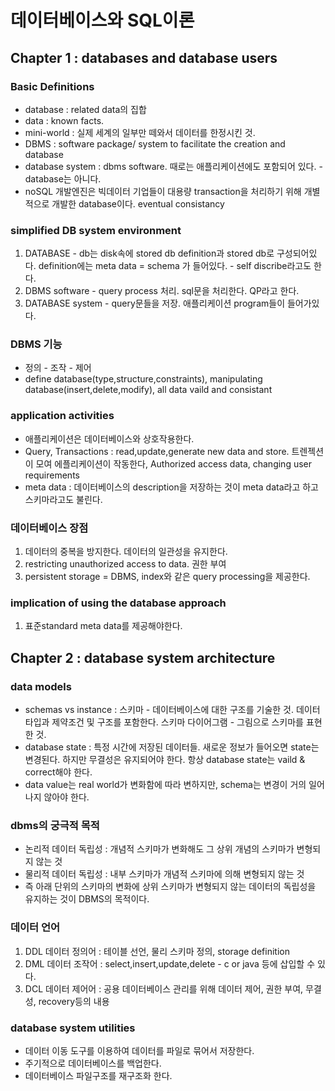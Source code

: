 # 데이터베이스와 SQL이론
## Chapter 1 : databases and database users
### Basic Definitions
- database : related data의 집합
- data : known facts.
- mini-world : 실제 세계의 일부만 떼와서 데이터를 한정시킨 것.
- DBMS : software package/ system to facilitate the creation and database
- database system : dbms software. 때로는 애플리케이션에도 포함되어 있다. - database는 아니다.
- noSQL 개발엔진은 빅데이터 기업들이 대용량 transaction을 처리하기 위해 개별적으로 개발한 database이다. eventual consistancy

### simplified DB system environment
1. DATABASE - db는 disk속에 stored db definition과 stored db로 구성되어있다. definition에는 meta data = schema 가 들어있다. - self discribe라고도 한다.
2. DBMS software - query process 처리. sql문을 처리한다. QP라고 한다.
3. DATABASE system - query문들을 저장. 애플리케이션 program들이 들어가있다.

### DBMS 기능
- 정의 - 조작 - 제어
- define database(type,structure,constraints), manipulating database(insert,delete,modify), all data vaild and consistant

### application activities
- 애플리케이션은 데이터베이스와 상호작용한다.
- Query, Transactions : read,update,generate new data and store. 트렌젝션이 모여 에플리케이션이 작동한다, Authorized access data, changing user requirements
- meta data : 데이터베이스의 description을 저장하는 것이 meta data라고 하고 스키마라고도 불린다.

### 데이터베이스 장점
1. 데이터의 중복을 방지한다. 데이터의 일관성을 유지한다.
2. restricting unauthorized access to data. 권한 부여
3. persistent storage = DBMS, index와 같은 query processing을 제공한다.

### implication of using the database approach
1. 표준standard meta data를 제공해야한다. 

## Chapter 2 : database system architecture
### data models
- schemas vs instance : 스키마 - 데이터베이스에 대한 구조를 기술한 것. 데이터 타입과 제약조건 및 구조를 포함한다. 스키마 다이어그램 - 그림으로 스키마를 표현한 것.
- database state : 특정 시간에 저장된 데이터들. 새로운 정보가 들어오면 state는 변경된다. 하지만 무결성은 유지되어야 한다. 항상 database state는 vaild & correct해야 한다.
- data value는 real world가 변화함에 따라 변하지만, schema는 변경이 거의 일어나지 않아야 한다.
### dbms의 궁극적 목적
- 논리적 데이터 독립성 : 개념적 스키마가 변화해도 그 상위 개념의 스키마가 변형되지 않는 것
- 물리적 데이터 독립성 : 내부 스키마가 개념적 스키마에 의해 변형되지 않는 것
- 즉 아래 단위의 스키마의 변화에 상위 스키마가 변형되지 않는 데이터의 독립성을 유지하는 것이 DBMS의 목적이다.

### 데이터 언어
1. DDL 데이터 정의어 : 테이블 선언, 물리 스키마 정의, storage definition
2. DML 데이터 조작어 : select,insert,update,delete - c or java 등에 삽입할 수 있다.
3. DCL 데이터 제어어 : 공용 데이터베이스 관리를 위해 데이터 제어, 권한 부여, 무결성, recovery등의 내용

### database system utilities
- 데이터 이동 도구를 이용하여 데이터를 파일로 묶어서 저장한다.
- 주기적으로 데이터베이스를 백업한다.
- 데이터베이스 파일구조를 재구조화 한다.
